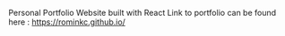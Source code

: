 Personal Portfolio Website built with React
Link to portfolio can be found here : https://rominkc.github.io/
